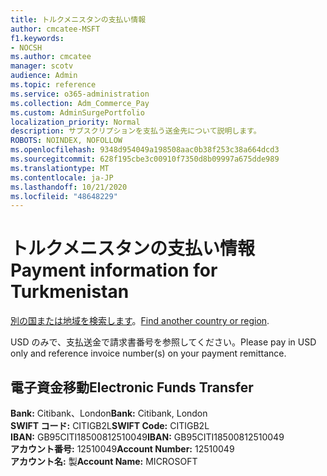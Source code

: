 ```yaml
---
title: トルクメニスタンの支払い情報
author: cmcatee-MSFT
f1.keywords:
- NOCSH
ms.author: cmcatee
manager: scotv
audience: Admin
ms.topic: reference
ms.service: o365-administration
ms.collection: Adm_Commerce_Pay
ms.custom: AdminSurgePortfolio
localization_priority: Normal
description: サブスクリプションを支払う送金先について説明します。
ROBOTS: NOINDEX, NOFOLLOW
ms.openlocfilehash: 9348d954049a198508aac0b38f253c38a664dcd3
ms.sourcegitcommit: 628f195cbe3c00910f7350d8b09997a675dde989
ms.translationtype: MT
ms.contentlocale: ja-JP
ms.lasthandoff: 10/21/2020
ms.locfileid: "48648229"
---
```

# <a name="payment-information-for-turkmenistan"></a><span data-ttu-id="5ee37-103">トルクメニスタンの支払い情報</span><span class="sxs-lookup"><span data-stu-id="5ee37-103">Payment information for Turkmenistan</span></span>

<span data-ttu-id="5ee37-104">[別の国または地域を検索します](../billing-and-payments/pay-for-your-subscription.md)。</span><span class="sxs-lookup"><span data-stu-id="5ee37-104">[Find another country or region](../billing-and-payments/pay-for-your-subscription.md).</span></span>

<span data-ttu-id="5ee37-105">USD のみで、支払送金で請求書番号を参照してください。</span><span class="sxs-lookup"><span data-stu-id="5ee37-105">Please pay in USD only and reference invoice number(s) on your payment remittance.</span></span>

## <a name="electronic-funds-transfer"></a><span data-ttu-id="5ee37-106">電子資金移動</span><span class="sxs-lookup"><span data-stu-id="5ee37-106">Electronic Funds Transfer</span></span>

<span data-ttu-id="5ee37-107">**Bank:** Citibank、London</span><span class="sxs-lookup"><span data-stu-id="5ee37-107">**Bank:** Citibank, London</span></span>  
<span data-ttu-id="5ee37-108">**SWIFT コード:** CITIGB2L</span><span class="sxs-lookup"><span data-stu-id="5ee37-108">**SWIFT Code:** CITIGB2L</span></span>  
<span data-ttu-id="5ee37-109">**IBAN:** GB95CITI18500812510049</span><span class="sxs-lookup"><span data-stu-id="5ee37-109">**IBAN:** GB95CITI18500812510049</span></span>  
<span data-ttu-id="5ee37-110">**アカウント番号:** 12510049</span><span class="sxs-lookup"><span data-stu-id="5ee37-110">**Account Number:** 12510049</span></span>  
<span data-ttu-id="5ee37-111">**アカウント名:** 製</span><span class="sxs-lookup"><span data-stu-id="5ee37-111">**Account Name:** MICROSOFT</span></span>  